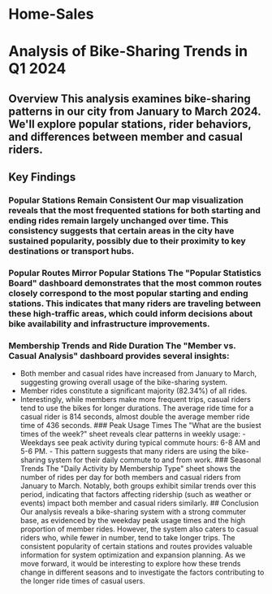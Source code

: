 # Home-Sales

# Analysis of Bike-Sharing Trends in Q1 2024 

## Overview This analysis examines bike-sharing patterns in our city from January to March 2024. We'll explore popular stations, rider behaviors, and differences between member and casual riders. 

## Key Findings 
### Popular Stations Remain Consistent Our map visualization reveals that the most frequented stations for both starting and ending rides remain largely unchanged over time. This consistency suggests that certain areas in the city have sustained popularity, possibly due to their proximity to key destinations or transport hubs. 

### Popular Routes Mirror Popular Stations The "Popular Statistics Board" dashboard demonstrates that the most common routes closely correspond to the most popular starting and ending stations. This indicates that many riders are traveling between these high-traffic areas, which could inform decisions about bike availability and infrastructure improvements. 

### Membership Trends and Ride Duration The "Member vs. Casual Analysis" dashboard provides several insights: 
* Both member and casual rides have increased from January to March, suggesting growing overall usage of the bike-sharing system.
* Member rides constitute a significant majority (82.34%) of all rides.
* Interestingly, while members make more frequent trips, casual riders tend to use the bikes for longer durations. The average ride time for a casual rider is 814 seconds, almost double the average member ride time of 436 seconds. ### Peak Usage Times The "What are the busiest times of the week?" sheet reveals clear patterns in weekly usage: - Weekdays see peak activity during typical commute hours: 6-8 AM and 5-6 PM. - This pattern suggests that many riders are using the bike-sharing system for their daily commute to and from work. ### Seasonal Trends The "Daily Activity by Membership Type" sheet shows the number of rides per day for both members and casual riders from January to March. Notably, both groups exhibit similar trends over this period, indicating that factors affecting ridership (such as weather or events) impact both member and casual riders similarly. ## Conclusion Our analysis reveals a bike-sharing system with a strong commuter base, as evidenced by the weekday peak usage times and the high proportion of member rides. However, the system also caters to casual riders who, while fewer in number, tend to take longer trips. The consistent popularity of certain stations and routes provides valuable information for system optimization and expansion planning. As we move forward, it would be interesting to explore how these trends change in different seasons and to investigate the factors contributing to the longer ride times of casual users.
